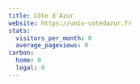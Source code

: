 ```yaml
---
title: Côte d'Azur
website: https://univ-cotedazur.fr
stats:
  visitors_per_month: 0
  average_pageviews: 0
carbon:
  home: 0
  legal: 0
---
```

